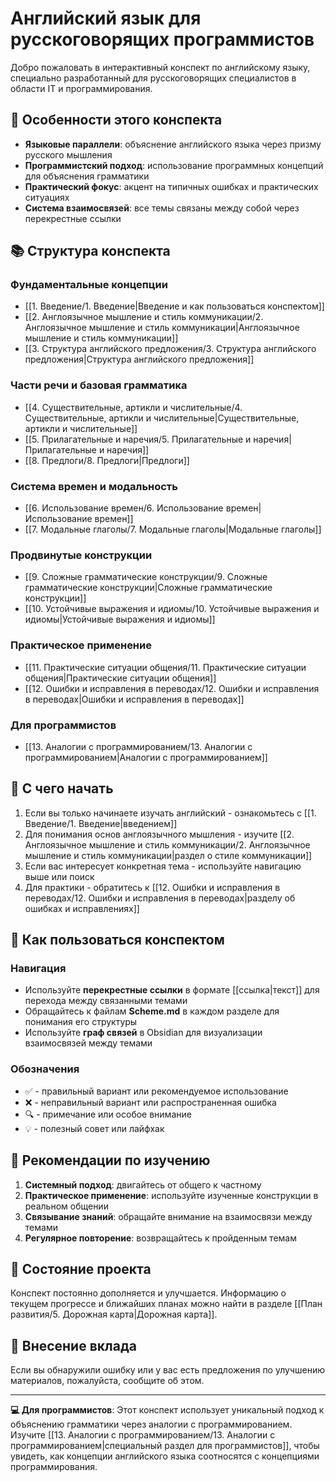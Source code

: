 # Английский язык для русскоговорящих программистов

Добро пожаловать в интерактивный конспект по английскому языку, специально разработанный для русскоговорящих специалистов в области IT и программирования.

## 🌟 Особенности этого конспекта

- **Языковые параллели**: объяснение английского языка через призму русского мышления
- **Программистский подход**: использование программных концепций для объяснения грамматики
- **Практический фокус**: акцент на типичных ошибках и практических ситуациях
- **Система взаимосвязей**: все темы связаны между собой через перекрестные ссылки

## 📚 Структура конспекта

### Фундаментальные концепции
- [[1. Введение/1. Введение|Введение и как пользоваться конспектом]]
- [[2. Англоязычное мышление и стиль коммуникации/2. Англоязычное мышление и стиль коммуникации|Англоязычное мышление и стиль коммуникации]]
- [[3. Структура английского предложения/3. Структура английского предложения|Структура английского предложения]]

### Части речи и базовая грамматика
- [[4. Существительные, артикли и числительные/4. Существительные, артикли и числительные|Существительные, артикли и числительные]]
- [[5. Прилагательные и наречия/5. Прилагательные и наречия|Прилагательные и наречия]]
- [[8. Предлоги/8. Предлоги|Предлоги]]

### Система времен и модальность
- [[6. Использование времен/6. Использование времен|Использование времен]]
- [[7. Модальные глаголы/7. Модальные глаголы|Модальные глаголы]]

### Продвинутые конструкции
- [[9. Сложные грамматические конструкции/9. Сложные грамматические конструкции|Сложные грамматические конструкции]]
- [[10. Устойчивые выражения и идиомы/10. Устойчивые выражения и идиомы|Устойчивые выражения и идиомы]]

### Практическое применение
- [[11. Практические ситуации общения/11. Практические ситуации общения|Практические ситуации общения]]
- [[12. Ошибки и исправления в переводах/12. Ошибки и исправления в переводах|Ошибки и исправления в переводах]]

### Для программистов
- [[13. Аналогии с программированием/13. Аналогии с программированием|Аналогии с программированием]]

## 🚀 С чего начать

1. Если вы только начинаете изучать английский - ознакомьтесь с [[1. Введение/1. Введение|введением]]
2. Для понимания основ англоязычного мышления - изучите [[2. Англоязычное мышление и стиль коммуникации/2. Англоязычное мышление и стиль коммуникации|раздел о стиле коммуникации]]
3. Если вас интересует конкретная тема - используйте навигацию выше или поиск
4. Для практики - обратитесь к [[12. Ошибки и исправления в переводах/12. Ошибки и исправления в переводах|разделу об ошибках и исправлениях]]

## 🧭 Как пользоваться конспектом

### Навигация
- Используйте **перекрестные ссылки** в формате [[ссылка|текст]] для перехода между связанными темами
- Обращайтесь к файлам **Scheme.md** в каждом разделе для понимания его структуры
- Используйте **граф связей** в Obsidian для визуализации взаимосвязей между темами

### Обозначения
- ✅ - правильный вариант или рекомендуемое использование
- ❌ - неправильный вариант или распространенная ошибка
- 🔍 - примечание или особое внимание
- 💡 - полезный совет или лайфхак

## 📝 Рекомендации по изучению

1. **Системный подход**: двигайтесь от общего к частному
2. **Практическое применение**: используйте изученные конструкции в реальном общении
3. **Связывание знаний**: обращайте внимание на взаимосвязи между темами
4. **Регулярное повторение**: возвращайтесь к пройденным темам

## 🔄 Состояние проекта

Конспект постоянно дополняется и улучшается. Информацию о текущем прогрессе и ближайших планах можно найти в разделе [[План развития/5. Дорожная карта|Дорожная карта]].

## 🤝 Внесение вклада

Если вы обнаружили ошибку или у вас есть предложения по улучшению материалов, пожалуйста, сообщите об этом.

---

**💻 Для программистов**: Этот конспект использует уникальный подход к объяснению грамматики через аналогии с программированием. Изучите [[13. Аналогии с программированием/13. Аналогии с программированием|специальный раздел для программистов]], чтобы увидеть, как концепции английского языка соотносятся с концепциями программирования. 